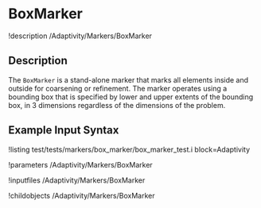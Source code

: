 
# BoxMarker
!description /Adaptivity/Markers/BoxMarker

## Description
The `BoxMarker` is a stand-alone marker that marks all
elements inside and outside for coarsening or refinement. The marker
operates using a bounding box that is specified by lower and upper
extents of the bounding box, in 3 dimensions regardless of the
dimensions of the problem.

## Example Input Syntax
!listing test/tests/markers/box_marker/box_marker_test.i block=Adaptivity

!parameters /Adaptivity/Markers/BoxMarker

!inputfiles /Adaptivity/Markers/BoxMarker

!childobjects /Adaptivity/Markers/BoxMarker

